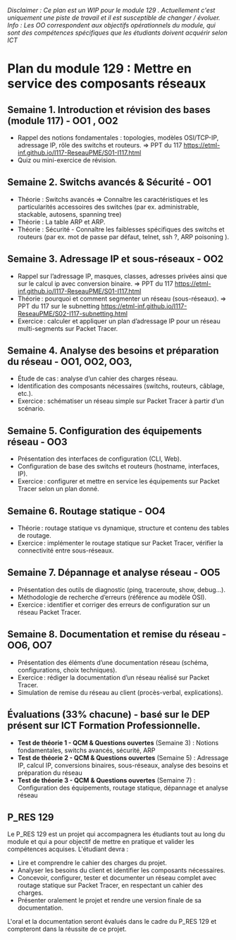 *Disclaimer : Ce plan est un WIP pour le module 129 . Actuellement c'est uniquement une piste de travail et il est susceptible de changer / évoluer.*
*Info : Les OO correspondent aux objectifs opérationnels du module, qui sont des compétences spécifiques que les étudiants doivent acquérir selon ICT*

# Plan du module 129 : Mettre en service des composants réseaux

## Semaine 1. Introduction et révision des bases (module 117) - OO1 , OO2
- Rappel des notions fondamentales : topologies, modèles OSI/TCP-IP, adressage IP, rôle des switchs et routeurs. => PPT du 117 https://etml-inf.github.io/I117-ReseauPME/S01-I117.html
- Quiz ou mini-exercice de révision.

## Semaine 2. Switchs avancés & Sécurité - OO1
- Théorie : Switchs avancés => Connaître les caractéristiques et les particularités accessoires des switches (par ex. administrable, stackable, autosens, spanning tree)
- Théorie : La table ARP et ARP. 
- Théorie : Sécurité - Connaître les faiblesses spécifiques des switchs et routeurs (par ex. mot de passe par défaut, telnet, ssh ?, ARP poisoning ).

## Semaine 3. Adressage IP et sous-réseaux - OO2
- Rappel sur l’adressage IP, masques, classes, adresses privées ainsi que sur le calcul ip avec conversion binaire. => PPT du 117 https://etml-inf.github.io/I117-ReseauPME/S01-I117.html
- Théorie : pourquoi et comment segmenter un réseau (sous-réseaux). => PPT du 117 sur le subnetting https://etml-inf.github.io/I117-ReseauPME/S02-I117-subnetting.html 
- Exercice : calculer et appliquer un plan d’adressage IP pour un réseau multi-segments sur Packet Tracer.

## Semaine 4. Analyse des besoins et préparation du réseau - OO1, OO2, OO3, 
- Étude de cas : analyse d’un cahier des charges réseau.
- Identification des composants nécessaires (switchs, routeurs, câblage, etc.).
- Exercice : schématiser un réseau simple sur Packet Tracer à partir d’un scénario.

## Semaine 5. Configuration des équipements réseau - OO3
- Présentation des interfaces de configuration (CLI, Web).
- Configuration de base des switchs et routeurs (hostname, interfaces, IP).
- Exercice : configurer et mettre en service les équipements sur Packet Tracer selon un plan donné.

## Semaine 6. Routage statique - OO4
- Théorie : routage statique vs dynamique, structure et contenu des tables de routage.
- Exercice : implémenter le routage statique sur Packet Tracer, vérifier la connectivité entre sous-réseaux.

## Semaine 7. Dépannage et analyse réseau - OO5
- Présentation des outils de diagnostic (ping, traceroute, show, debug…).
- Méthodologie de recherche d’erreurs (référence au modèle OSI).
- Exercice : identifier et corriger des erreurs de configuration sur un réseau Packet Tracer.

## Semaine 8. Documentation et remise du réseau - OO6, OO7
- Présentation des éléments d’une documentation réseau (schéma, configurations, choix techniques).
- Exercice : rédiger la documentation d’un réseau réalisé sur Packet Tracer.
- Simulation de remise du réseau au client (procès-verbal, explications).

## Évaluations (33% chacune) - basé sur le DEP présent sur ICT Formation Professionnelle. 

- **Test de théorie 1 - QCM & Questions ouvertes** (Semaine 3) : Notions fondamentales, switchs avancés, sécurité, ARP
- **Test de théorie 2 - QCM & Questions ouvertes** (Semaine 5) : Adressage IP, calcul IP, conversions binaires, sous-réseaux, analyse des besoins et préparation du réseau
- **Test de théorie 3 - QCM & Questions ouvertes** (Semaine 7) : Configuration des équipements, routage statique, dépannage et analyse réseau

## P_RES 129 
Le P_RES 129 est un projet qui accompagnera les étudiants tout au long du module et qui a pour objectif de mettre en pratique et valider les compétences acquises. 
L'étudiant devra : 
- Lire et comprendre le cahier des charges du projet.
- Analyser les besoins du client et identifier les composants nécessaires.
- Concevoir, configurer, tester et documenter un réseau complet avec routage statique sur Packet Tracer, en respectant un cahier des charges.
- Présenter oralement le projet et rendre une version finale de sa documentation. 

L'oral et la documentation seront évalués dans le cadre du P_RES 129 et compteront dans la réussite de ce projet.
